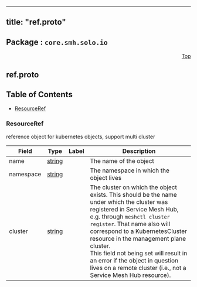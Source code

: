 
---
title: "ref.proto"
---

## Package : `core.smh.solo.io`



<a name="top"></a>

<a name="API Reference for ref.proto"></a>
<p align="right"><a href="#top">Top</a></p>

## ref.proto


## Table of Contents
  - [ResourceRef](#core.smh.solo.io.ResourceRef)







<a name="core.smh.solo.io.ResourceRef"></a>

### ResourceRef
reference object for kubernetes objects, support multi cluster


| Field | Type | Label | Description |
| ----- | ---- | ----- | ----------- |
| name | [string](#string) |  | The name of the object |
| namespace | [string](#string) |  | The namespace in which the object lives |
| cluster | [string](#string) |  | The cluster on which the object exists. This should be the name under which the cluster was registered in Service Mesh Hub, e.g. through `meshctl cluster register`. That name also will correspond to a KubernetesCluster resource in the management plane cluster.<br>This field not being set will result in an error if the object in question lives on a remote cluster (i.e., not a Service Mesh Hub resource). |





 <!-- end messages -->

 <!-- end enums -->

 <!-- end HasExtensions -->

 <!-- end services -->

